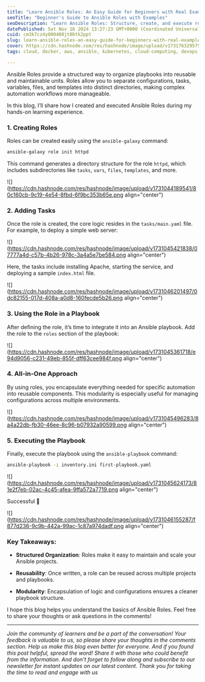 ```yaml
---
title: "Learn Ansible Roles: An Easy Guide for Beginners with Real Examples"
seoTitle: "Beginner's Guide to Ansible Roles with Examples"
seoDescription: "Learn Ansible Roles: Structure, create, and execute roles for efficient automation with real examples in this beginner-friendly guide"
datePublished: Sat Nov 16 2024 13:27:23 GMT+0000 (Coordinated Universal Time)
cuid: cm3k7cz4y000408jt0btk2ppt
slug: learn-ansible-roles-an-easy-guide-for-beginners-with-real-examples
cover: https://cdn.hashnode.com/res/hashnode/image/upload/v1731763295754/7713df64-7259-401d-a9f2-67e4cf25edec.png
tags: cloud, docker, aws, ansible, kubernetes, cloud-computing, devops, hashnode, 2articles1week, devops-articles, devops-journey, 90daysofdevops, trainwithshubham, tws, devopscommunity

---
```


Ansible Roles provide a structured way to organize playbooks into reusable and maintainable units. Roles allow you to separate configurations, tasks, variables, files, and templates into distinct directories, making complex automation workflows more manageable.

In this blog, I’ll share how I created and executed Ansible Roles during my hands-on learning experience.

### 1\. **Creating Roles**

Roles can be created easily using the `ansible-galaxy` command:

```bash
ansible-galaxy role init httpd
```

This command generates a directory structure for the role `httpd`, which includes subdirectories like `tasks`, `vars`, `files`, `templates`, and more.

![](https://cdn.hashnode.com/res/hashnode/image/upload/v1731044189541/80c160cb-9c19-4e54-8fbd-6f9bc353b65e.png align="center")

### 2\. **Adding Tasks**

Once the role is created, the core logic resides in the `tasks/main.yaml` file. For example, to deploy a simple web server:

![](https://cdn.hashnode.com/res/hashnode/image/upload/v1731045421838/07777a4d-c57b-4b26-978c-3a4a5e7be584.png align="center")

Here, the tasks include installing Apache, starting the service, and deploying a sample `index.html` file.

![](https://cdn.hashnode.com/res/hashnode/image/upload/v1731046201497/0dc82155-017d-408a-a0d8-160fecde5b26.png align="center")

### 3\. **Using the Role in a Playbook**

After defining the role, it’s time to integrate it into an Ansible playbook. Add the role to the `roles` section of the playbook:

![](https://cdn.hashnode.com/res/hashnode/image/upload/v1731045361718/e94d9056-c231-49eb-855f-dff63cee984f.png align="center")

### 4\. **All-in-One Approach**

By using roles, you encapsulate everything needed for specific automation into reusable components. This modularity is especially useful for managing configurations across multiple environments.

![](https://cdn.hashnode.com/res/hashnode/image/upload/v1731045496283/8a4a22db-fb30-46ee-8c96-b07932a90599.png align="center")

### 5\. **Executing the Playbook**

Finally, execute the playbook using the `ansible-playbook` command:

```bash
ansible-playbook -i inventory.ini first-playbook.yaml
```

![](https://cdn.hashnode.com/res/hashnode/image/upload/v1731045624173/81e2f7eb-02ac-4c45-afea-9ffa572a7719.png align="center")

Successful 🎉

![](https://cdn.hashnode.com/res/hashnode/image/upload/v1731046155287/f877d236-9c9b-442a-99ac-1c87a974dadf.png align="center")

### Key Takeaways:

* **Structured Organization**: Roles make it easy to maintain and scale your Ansible projects.
    
* **Reusability**: Once written, a role can be reused across multiple projects and playbooks.
    
* **Modularity**: Encapsulation of logic and configurations ensures a cleaner playbook structure.
    

I hope this blog helps you understand the basics of Ansible Roles. Feel free to share your thoughts or ask questions in the comments!

---

*Join the community of learners and be a part of the conversation! Your feedback is valuable to us, so please share your thoughts in the comments section. Help us make this blog even better for everyone. And if you found this post helpful, spread the word! Share it with those who could benefit from the information. And don't forget to follow along and subscribe to our newsletter for instant updates on our latest content. Thank you for taking the time to read and engage with us*